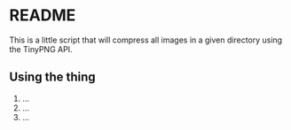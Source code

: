 # README

This is a little script that will compress all images in a given directory using the TinyPNG API.

## Using the thing

1. ...
2. ...
3. ...